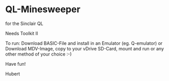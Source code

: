# QL-Minesweeper
 for the Sinclair QL

Needs Toolkit II

To run:
Download BASIC-File and install in an Emulator (eg. Q-emulator)
or
Download MDV-Image, copy to your vDrive SD-Card, mount and run
or
any other method of your choice :-)

Have fun!

  Hubert
